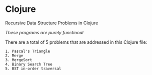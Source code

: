 # Clojure
Recursive Data Structure Problems in Clojure

*These programs are purely functional*

There are a total of 5 problems that are addressed in this Clojure file:

    1. Pascal's Triangle 
    2. Merge
    3. MergeSort
    4. Binary Search Tree
    5. BST in-order traversal
